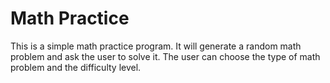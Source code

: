 # Math Practice

This is a simple math practice program. It will generate a random math problem and ask the user to solve it. The user can choose the type of math problem and the difficulty level.